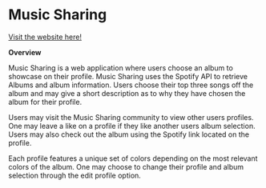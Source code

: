 
# Music Sharing

[Visit the website here!](https://nameless-harbor-13516.herokuapp.com/)

**Overview**

Music Sharing is a web application where users choose an album to showcase on their profile. Music Sharing uses the Spotify API to retrieve Albums and album information. Users choose their top three songs off the album and may give a short description as to why they have chosen the album for their profile.


Users may visit the Music Sharing community to view other users profiles. One may leave a like on a profile if they like another users album selection. Users may also check out the album using the Spotify link located on the profile.


Each profile features a unique set of colors depending on the most relevant colors of the album. One may choose to change their profile and album selection through the edit profile option.
